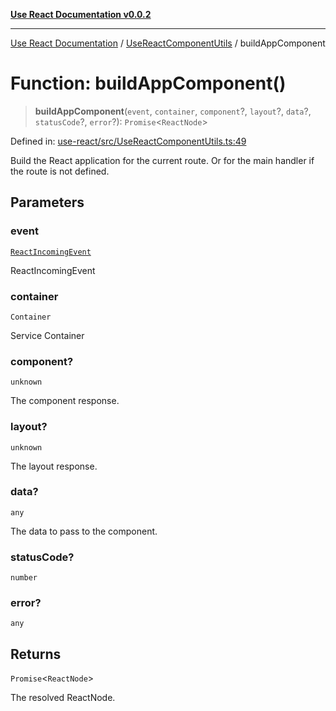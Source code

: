 [**Use React Documentation v0.0.2**](../../README.md)

***

[Use React Documentation](../../modules.md) / [UseReactComponentUtils](../README.md) / buildAppComponent

# Function: buildAppComponent()

> **buildAppComponent**(`event`, `container`, `component`?, `layout`?, `data`?, `statusCode`?, `error`?): `Promise`\<`ReactNode`\>

Defined in: [use-react/src/UseReactComponentUtils.ts:49](https://github.com/stonemjs/use-react/blob/4786d31a3beb1c9f15eb30e2c9c2b12c786b755a/src/UseReactComponentUtils.ts#L49)

Build the React application for the current route.
Or for the main handler if the route is not defined.

## Parameters

### event

[`ReactIncomingEvent`](../../declarations/type-aliases/ReactIncomingEvent.md)

ReactIncomingEvent

### container

`Container`

Service Container

### component?

`unknown`

The component response.

### layout?

`unknown`

The layout response.

### data?

`any`

The data to pass to the component.

### statusCode?

`number`

### error?

`any`

## Returns

`Promise`\<`ReactNode`\>

The resolved ReactNode.

